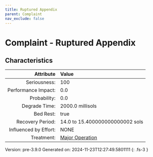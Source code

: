 ```yaml
---
title: Ruptured Appendix
parent: Complaint
nav_exclude: false
---
```

# Complaint - Ruptured Appendix

## Characteristics

| Attribute      | Value |
|--------:|:------|
|Seriousness:|100|
|Performance Impact:|0.0|
|Probability:|0.0|
|Degrade Time:|2000.0 millisols|
|Bed Rest:|true|
|Recovery Period:|14.0 to 15.400000000000002 sols|
|Influenced by Effort:|NONE|
|Treatment:|[Major Operation](../treatment/major-operation.html)|
 

Version: pre-3.9.0 Generated on: 2024-11-23T12:27:49.5801111
{: .fs-3 }